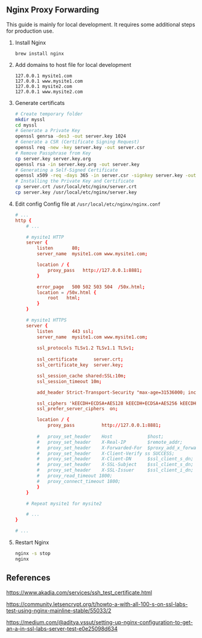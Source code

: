 ## Nginx Proxy Forwarding

This guide is mainly for local development. It requires some additional steps for production use.

1. Install Nginx
    ```
    brew install nginx
    ```

1. Add domains to host file for local development
    ```
    127.0.0.1 mysite1.com
    127.0.0.1 www.mysite1.com
    127.0.0.1 mysite2.com
    127.0.0.1 www.mysite2.com
    ```

1. Generate certificats
    ```sh
    # Create temporary folder
    mkdir myssl
    cd myssl
    # Generate a Private Key
    openssl genrsa -des3 -out server.key 1024
    # Generate a CSR (Certificate Signing Request)
    openssl req -new -key server.key -out server.csr
    # Remove Passphrase from Key
    cp server.key server.key.org
    openssl rsa -in server.key.org -out server.key
    # Generating a Self-Signed Certificate
    openssl x509 -req -days 365 -in server.csr -signkey server.key -out server.crt
    # Installing the Private Key and Certificate
    cp server.crt /usr/local/etc/nginx/server.crt
    cp server.key /usr/local/etc/nginx/server.key
    ```

1. Edit config
    Config file at `/usr/local/etc/nginx/nginx.conf`

    ```conf
    # ...
    http {
        # ...

        # mysite1 HTTP
        server {
            listen       80;
            server_name  mysite1.com www.mysite1.com;

            location / {
                proxy_pass   http://127.0.0.1:8881;
            }

            error_page   500 502 503 504  /50x.html;
            location = /50x.html {
                root   html;
            }
        }

        # mysite1 HTTPS
        server {
            listen       443 ssl;
            server_name  mysite1.com www.mysite1.com;
            
            ssl_protocols TLSv1.2 TLSv1.1 TLSv1;
            
            ssl_certificate      server.crt;
            ssl_certificate_key  server.key;

            ssl_session_cache shared:SSL:10m;
            ssl_session_timeout 10m;

            add_header Strict-Transport-Security "max-age=31536000; includeSubDomains; preload" always;

            ssl_ciphers 'kEECDH+ECDSA+AES128 kEECDH+ECDSA+AES256 kEECDH+AES128 kEECDH+AES256 kEDH+AES128 kEDH+AES256 DES-CBC3-SHA +SHA !aNULL !eNULL !LOW !kECDH !DSS !MD5 !RC4 !EXP !PSK !SRP !CAMELLIA !SEED';
            ssl_prefer_server_ciphers  on;

            location / {
                proxy_pass          http://127.0.0.1:8881;
                
            #   proxy_set_header    Host             $host;
            #   proxy_set_header    X-Real-IP        $remote_addr;
            #   proxy_set_header    X-Forwarded-For  $proxy_add_x_forwarded_for;
            #   proxy_set_header    X-Client-Verify ss SUCCESS;
            #   proxy_set_header    X-Client-DN      $ssl_client_s_dn;
            #   proxy_set_header    X-SSL-Subject    $ssl_client_s_dn;
            #   proxy_set_header    X-SSL-Issuer     $ssl_client_i_dn;
            #   proxy_read_timeout 1800;
            #   proxy_connect_timeout 1800;
            }
        }

        # Repeat mysite1 for mysite2

        # ...
    }

    # ...
    ```

1. Restart Nginx
    ```sh
    nginx -s stop
    nginx
    ```

## References

https://www.akadia.com/services/ssh_test_certificate.html

https://community.letsencrypt.org/t/howto-a-with-all-100-s-on-ssl-labs-test-using-nginx-mainline-stable/55033/2

https://medium.com/@aditya.vssut/setting-up-nginx-configuration-to-get-an-a-in-ssl-labs-server-test-e0e25098d634